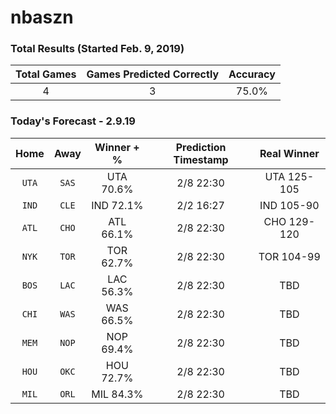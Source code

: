 # nbaszn

### Total Results (Started Feb. 9, 2019)

| Total Games        | Games Predicted Correctly | Accuracy |
|:-------------:|:-------------:|:-----:|
| 4     | 3 | 75.0% |

### Today's Forecast - 2.9.19

| Home        | Away           | Winner + %  | Prediction Timestamp | Real Winner |
|:-------------:|:-------------:|:-----:|:-----:|:-------------:|
| `UTA`      | `SAS` | UTA 70.6% | 2/8 22:30 | UTA 125-105 |
| `IND`      | `CLE` | IND 72.1% | 2/2 16:27 | IND 105-90 |
| `ATL`      | `CHO` | ATL 66.1% | 2/8 22:30 | CHO 129-120 |
| `NYK`      | `TOR` | TOR 62.7% | 2/8 22:30 | TOR 104-99 |
| `BOS`      | `LAC` | LAC 56.3% | 2/8 22:30 | TBD |
| `CHI`      | `WAS` | WAS 66.5% | 2/8 22:30 | TBD |
| `MEM`      | `NOP` | NOP 69.4% | 2/8 22:30 | TBD |
| `HOU`      | `OKC` | HOU 72.7% | 2/8 22:30 | TBD |
| `MIL`      | `ORL` | MIL 84.3% | 2/8 22:30 | TBD |



